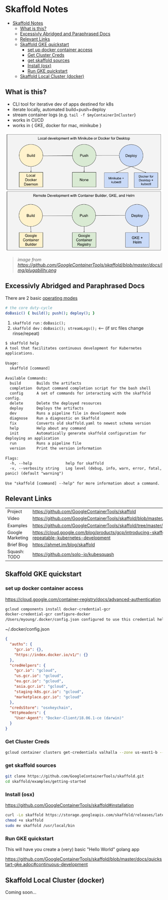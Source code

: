 # Skaffold Notes

- [Skaffold Notes](#skaffold-notes)
    - [What is this?](#what-is-this)
    - [Excessivly Abridged and Paraphrased Docs](#excessivly-abridged-and-paraphrased-docs)
    - [Relevant Links](#relevant-links)
    - [Skaffold GKE quickstart](#skaffold-gke-quickstart)
        - [set up docker container access](#set-up-docker-container-access)
        - [Get Cluster Creds](#get-cluster-creds)
        - [get skaffold sources](#get-skaffold-sources)
        - [Install (osx)](#install-osx)
        - [Run GKE quickstart](#run-gke-quickstart)
    - [Skaffold Local Cluster (docker)](#skaffold-local-cluster-docker)

## What is this?

- CLI tool for iterative dev of apps destined for k8s
- iterate locally, automated build+push+deploy
- stream container logs (e.g. `tail -f $myContainerInCluster`)
- works in CI/CD
- works in { GKE, docker for mac, minikube }

![google-doc-prettypic](img/skaffold-10kfeet.png)
> _image from https://github.com/GoogleContainerTools/skaffold/blob/master/docs/img/plugability.png_

## Excessivly Abridged and Paraphrased Docs

There are 2 basic [operating modes](https://github.com/GoogleContainerTools/skaffold#operating-modes)

```bash
# the core duty-cycle
doBasic() { build(); push(); deploy(); }
```

1. `skaffold run` : `doBasic();`
2. `skaffold dev` : `doBasic(); streamLogs();` <-- (if src files change rinse/repeat)

```console
$ skaffold help
A tool that facilitates continuous development for Kubernetes applications.

Usage:
  skaffold [command]

Available Commands:
  build       Builds the artifacts
  completion  Output command completion script for the bash shell
  config      A set of commands for interacting with the skaffold config.
  delete      Delete the deployed resources
  deploy      Deploys the artifacts
  dev         Runs a pipeline file in development mode
  diagnose    Run a diagnostic on Skaffold
  fix         Converts old skaffold.yaml to newest schema version
  help        Help about any command
  init        Automatically generate skaffold configuration for deploying an application
  run         Runs a pipeline file
  version     Print the version information

Flags:
  -h, --help               help for skaffold
  -v, --verbosity string   Log level (debug, info, warn, error, fatal, panic) (default "warning")

Use "skaffold [command] --help" for more information about a command.
```

## Relevant Links

|                  |                                                                                                              |
| ---------------- | ------------------------------------------------------------------------------------------------------------ |
| Project          | <https://github.com/GoogleContainerTools/skaffold>                                                           |
| Video            | <https://github.com/GoogleContainerTools/skaffold/blob/master/docs/img/intro.gif>                            |
| Examples         | <https://github.com/GoogleContainerTools/skaffold/tree/master/examples>                                      |
| Google Marketing | <https://cloud.google.com/blog/products/gcp/introducing-skaffold-easy-and-repeatable-kubernetes-development> |
| Brief Blog       | <https://ahmet.im/blog/skaffold>                                                                             |
| Squash: TODO     | <https://github.com/solo-io/kubesquash>                                                                      |

## Skaffold GKE quickstart

### set up docker container access

<https://cloud.google.com/container-registry/docs/advanced-authentication>

```bash
gcloud components install docker-credential-gcr
docker-credential-gcr configure-docker
/Users/myoung/.docker/config.json configured to use this credential helper for GCR registries
```

~/.docker/config.json

```json
{
  "auths": {
    "gcr.io": {},
    "https://index.docker.io/v1/": {}
  },
  "credHelpers": {
    "gcr.io": "gcloud",
    "us.gcr.io": "gcloud",
    "eu.gcr.io": "gcloud",
    "asia.gcr.io": "gcloud",
    "staging-k8s.gcr.io": "gcloud",
    "marketplace.gcr.io": "gcloud"
  },
  "credsStore": "osxkeychain",
  "HttpHeaders": {
    "User-Agent": "Docker-Client/18.06.1-ce (darwin)"
  }
}
```

### Get Cluster Creds

```bash
gcloud container clusters get-credentials valhalla --zone us-east1-b --project myoung-dev
```

### get skaffold sources

```bash
git clone https://github.com/GoogleContainerTools/skaffold.git
cd skaffold/examples/getting-started
```

### Install (osx)

<https://github.com/GoogleContainerTools/skaffold#installation>

```bash
curl -Lo skaffold https://storage.googleapis.com/skaffold/releases/latest/skaffold-darwin-amd64
chmod +x skaffold
sudo mv skaffold /usr/local/bin
```

### Run GKE quickstart

This will have you create a (very) basic "Hello World" golang app

<https://github.com/GoogleContainerTools/skaffold/blob/master/docs/quickstart-gke.adoc#continuous-development>

## Skaffold Local Cluster (docker)

Coming soon...